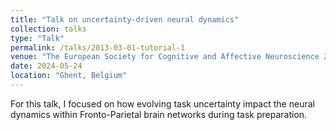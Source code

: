 ```yaml
---
title: "Talk on uncertainty-driven neural dynamics"
collection: talks
type: "Talk"
permalink: /talks/2013-03-01-tutorial-1
venue: "The European Society for Cognitive and Affective Neuroscience 2024"
date: 2024-05-24
location: "Ghent, Belgium"
---
```


For this talk, I focused on how evolving task uncertainty impact the neural dynamics within Fronto-Parietal brain networks during task preparation.
